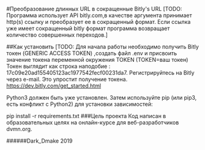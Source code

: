 #Преобразование длинных URL в сокращенные Bitly's URL
[TODO: Программа использует API bitly.com,в качестве аргумента принимает http(s) ссылку  и преобразует ее в сокращенный  формат.
        Если ссылка уже имеет сокращенный bitly формат программа возвращает 
        количество совершенных переходов.]

##Как установить
[TODO: Для начала работы необходимо получить Bitly токен (GENERIC ACCESS TOKEN) ,создать файл .env и присвоить значение токена
переменной окружения TOKEN (TOKEN=ваш токен)
Токен выглядит как строка наподобие : 17c09e20ad155405123ac1977542fecf00231da7.
Регистрируйтесь на Bitly через e-mail. Это упростит получение токена.
https://dev.bitly.com/get_started.html



Python3 должен быть уже установлен. Затем используйте pip (или pip3, есть конфликт с Python2) для установки зависимостей:

pip install -r requirements.txt
###Цель проекта
Код написан в образовательных целях на онлайн-курсе для веб-разработчиков dvmn.org.


######Dark_Dmake
2019